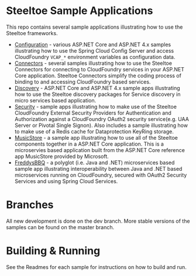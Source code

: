# Steeltoe Sample Applications
This repo contains several sample applications illustrating how to use the Steeltoe frameworks. 

* [Configuration](https://github.com/SteeltoeOSS/Samples/tree/master/Configuration) - various ASP.NET Core and ASP.NET 4.x samples illustrating how to use the Spring Cloud Config Server and access CloudFoundry `VCAP_*` environment variables as configuration data.
* [Connectors](https://github.com/SteeltoeOSS/Samples/tree/master/Connectors) - several samples illustrating how to use the Steeltoe Connectors for connecting to CloudFoundry services in your ASP.NET Core application. Steeltoe Connectors simplify the coding process of binding to and accessing CloudFoundry based services.
* [Discovery](https://github.com/SteeltoeOSS/Samples/tree/master/Discovery) - ASP.NET Core and ASP.NET 4.x sample apps illustrating how to use the Steeltoe discovery packages for Service discovery in micro services based application.
* [Security](https://github.com/SteeltoeOSS/Samples/tree/master/Security) - sample apps illustrating how to make use of the Steeltoe CloudFoundry External Security Providers for Authentication and Authorization against a CloudFoundry OAuth2 security service(e.g. UAA Server or Pivotal Single Signon). Also includes a sample illustrating how to make use of a Redis cache for Dataprotection KeyRing storage.
* [MusicStore](https://github.com/SteeltoeOSS/Samples/tree/master/MusicStore) -  a sample app illustrating how to use all of the Steeltoe components together in a ASP.NET Core application. This is a microservies based application built from the ASP.NET Core reference app MusicStore provided by Microsoft.
* [FreddysBBQ](https://github.com/SteeltoeOSS/Samples/tree/master/FreddysBBQ) - a polyglot (i.e. Java and .NET) microservices based sample app illustrating interoperability between Java and .NET based microservices running on CloudFoundry, secured with OAuth2 Security Services and using Spring Cloud Services.

# Branches

All new development is done on the dev branch. More stable versions of the samples can be found on the master branch.

# Building & Running

See the Readmes for each sample for instructions on how to build and run.

